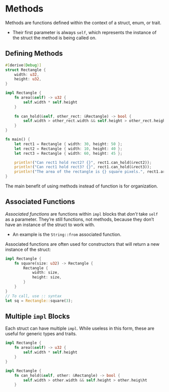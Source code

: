 # Methods

Methods are functions defined within the context of a struct, enum, or trait.

* Their first parameter is always `self`, which represents the instance of the struct the method is being called on.

## Defining Methods

```rust
#[derive(Debug)]
struct Rectangle {
    width: u32,
    height: u32,
}

impl Rectangle {
    fn area(&self) -> u32 {
        self.width * self.height
    }
    
	fn can_hold(&self, other_rect: &Rectangle) -> bool {
        self.width > other_rect.width && self.height > other_rect.height
    }
}

fn main() {
    let rect1 = Rectangle { width: 30, height: 50 };
    let rect2 = Rectangle { width: 10, height: 40 };
    let rect3 = Rectangle { width: 60, height: 45 };

    println!("Can rect1 hold rect2? {}", rect1.can_hold(&rect2));
    println!("Can rect1 hold rect3? {}", rect1.can_hold(&rect3));
    println!("The area of the rectangle is {} square pixels.", rect1.area());
}
```

The main benefit of using methods instead of function is for organization.

## Associated Functions

 *Associated functions* are functions within `impl` blocks that *don’t* take `self` as a parameter. They’re still functions, not methods, because they don’t have an instance of the struct to work with.

*   An example is the `String::from` associated function.

Associated functions are often used for constructors that will return a new instance of the struct:

```rust
impl Rectangle {
    fn square(size: u32) -> Rectangle {
        Rectangle {
            width: size,
            height: size,
		}
	}
}
// To call, use :: syntax
let sq = Rectangle::square(3); 
```

## Multiple `impl` Blocks

Each struct can have multiple `impl`. While useless in this form, these are useful for generic types and traits.

```rust
impl Rectangle {
    fn area(&self) -> u32 {
        self.width * self.height
    }
}

impl Rectangle {
    fn can_hold(&self, other: &Rectangle) -> bool {
        self.width > other.width && self.height > other.heig\ht
    }
```